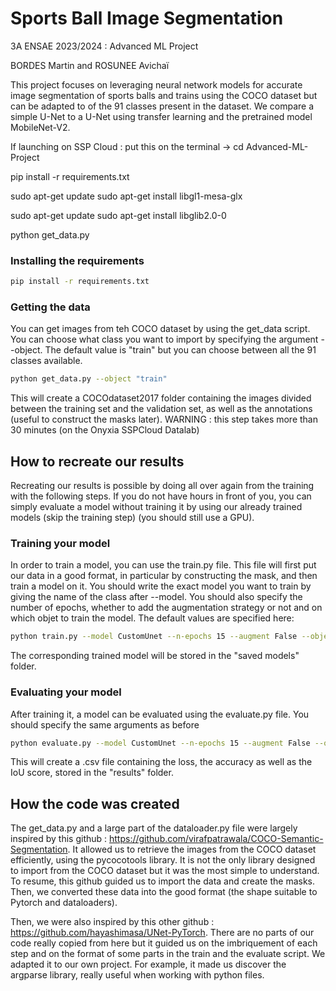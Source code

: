# Sports Ball Image Segmentation

3A ENSAE 2023/2024 : Advanced ML Project

BORDES Martin and ROSUNEE Avichaï

This project focuses on leveraging neural network models for accurate image segmentation of sports balls and trains using the COCO dataset but can be adapted to of the 91 classes present in the dataset. We compare a simple U-Net to a U-Net using transfer learning and the pretrained model MobileNet-V2.

If launching on SSP Cloud : put this on the terminal -> 
cd Advanced-ML-Project

pip install -r requirements.txt

sudo apt-get update
sudo apt-get install libgl1-mesa-glx

sudo apt-get update
sudo apt-get install libglib2.0-0

python get_data.py

### Installing the requirements

```bash
pip install -r requirements.txt
```

### Getting the data

You can get images from teh COCO dataset by using the get_data script. You can choose what class you want to import by specifying the argument --object. The default value is "train" but you can choose between all the 91 classes available.
```bash
python get_data.py --object "train"
```
This will create a COCOdataset2017 folder containing the images divided between the training set and the validation set, as well as the annotations (useful to construct the masks later).
WARNING : this step takes more than 30 minutes (on the Onyxia SSPCloud Datalab)


## How to recreate our results 

Recreating our results is possible by doing all over again from the training with the following steps. If you do not have hours in front of you, you can simply evaluate a model without training it by using our already trained models (skip the training step) (you should still use a GPU).

### Training your model

In order to train a model, you can use the train.py file. This file will first put our data in a good format, in particular by constructing the mask, and then train a model on it. You should write the exact model you want to train by giving the name of the class after --model. You should also specify the number of epochs, whether to add the augmentation strategy or not and on which objet to train the model. The default values are specified here:
```bash
python train.py --model CustomUnet --n-epochs 15 --augment False --object "train"
```
The corresponding trained model will be stored in the "saved models" folder.


### Evaluating your model

After training it, a model can be evaluated using the evaluate.py file. You should specify the same arguments as before
```bash
python evaluate.py --model CustomUnet --n-epochs 15 --augment False --object "train"
```
This will create a .csv file containing the loss, the accuracy as well as the IoU score, stored in the "results" folder.

## How the code was created

The get_data.py and a large part of the dataloader.py file were largely inspired by this github : https://github.com/virafpatrawala/COCO-Semantic-Segmentation. It allowed us to retrieve the images from the COCO dataset efficiently, using the pycocotools library. It is not the only library designed to import from the COCO dataset but it was the most simple to understand. To resume, this github guided us to import the data and create the masks. Then, we converted these data into the good format (the shape suitable to Pytorch and dataloaders).

Then, we were also inspired by this other github : https://github.com/hayashimasa/UNet-PyTorch. There are no parts of our code really copied from here but it guided us on the imbriquement of each step and on the format of some parts in the train and the evaluate script. We adapted it to our own project. For example, it made us discover the argparse library, really useful when working with python files.
